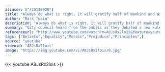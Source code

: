 ```yaml
---
aliases: ["/20130920"]
title: "Always do what is right. It will gratify half of mankind and astound the other."
author: "Mark Twain"
description: "Always do what is right. It will gratify half of mankind and astound the other. - Mark Twain quotes from GetInspired365.com"
summary: "City council heard from the public as they debated a new rule adding LGBT people to the list of minorities protected from discrimination."
referenceurl: "http://www.youtube.com/watch?v=A8JsRx2lois&feature=youtube_gdata_player"
tags: ["Beliefs","Equality","Morals","Prejudice","Principles",]
source: "youtube"
videoid: "A8JsRx2lois"
image: "https://img.youtube.com/vi/A8JsRx2lois/0.jpg"
---
```


{{< youtube A8JsRx2lois >}}
